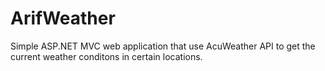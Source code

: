 # ArifWeather
Simple ASP.NET MVC web application that use AcuWeather API to get the current weather conditons in certain locations.
